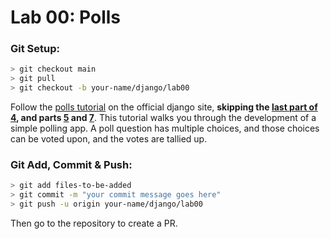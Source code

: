 
# Lab 00: Polls

### Git Setup:
```sh
> git checkout main
> git pull
> git checkout -b your-name/django/lab00
```

Follow the [polls tutorial](https://docs.djangoproject.com/en/3.2/intro/tutorial01/) on the official django site, **skipping the [last part of 4](https://docs.djangoproject.com/en/3.2/intro/tutorial04/#use-generic-views-less-code-is-better), and parts [5](https://docs.djangoproject.com/en/3.2/intro/tutorial05/) and [7](https://docs.djangoproject.com/en/3.2/intro/tutorial07/)**. This tutorial walks you through the development of a simple polling app. A poll question has multiple choices, and those choices can be voted upon, and the votes are tallied up.


### Git Add, Commit & Push:
```sh
> git add files-to-be-added
> git commit -m "your commit message goes here"
> git push -u origin your-name/django/lab00
```
Then go to the repository to create a PR.
